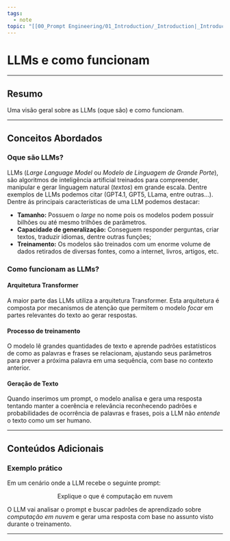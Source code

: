 ```yaml
---
tags:
  - note
topic: "[[00_Prompt Engineering/01_Introduction/_Introduction|_Introduction]]"
---
```

# LLMs e como funcionam

---
## **Resumo**
Uma visão geral sobre as LLMs (oque são) e como funcionam.

---
## **Conceitos Abordados**

### Oque são LLMs?
LLMs (*Large Language Model* ou *Modelo de Linguagem de Grande Porte*), são algoritmos de inteligência artificial treinados para compreender, manipular e gerar linguagem natural (*textos*) em grande escala. Dentre exemplos de LLMs podemos citar (GPT4.1, GPT5, LLama, entre outras...).
Dentre ás principais características de uma LLM podemos destacar:
- **Tamanho:** Possuem o *large* no nome pois os modelos podem possuir bilhões ou até mesmo trilhões de parâmetros.
- **Capacidade de generalização:** Conseguem responder perguntas, criar textos, traduzir idiomas, dentre outras funções;
- **Treinamento:** Os modelos são treinados com um enorme volume de dados retirados de diversas fontes, como a internet, livros, artigos, etc.

### Como funcionam as LLMs?

#### Arquitetura Transformer
A maior parte das LLMs utiliza a arquitetura Transformer. Esta arquitetura é composta por mecanismos de atenção que permitem o modelo *focar* em partes relevantes do texto ao gerar respostas.

#### Processo de treinamento
O modelo lê grandes quantidades de texto e aprende padrões estatísticos de como as palavras e frases se relacionam, ajustando seus parâmetros para prever a próxima palavra em uma sequência, com base no contexto anterior.

#### Geração de Texto
Quando inserimos um prompt, o modelo analisa e gera uma resposta tentando manter a coerência e relevância reconhecendo padrões e probabilidades de ocorrência de palavras e frases, pois a LLM não *entende* o texto como um ser humano.

---
## **Conteúdos Adicionais**

### Exemplo prático
Em um cenário onde a LLM recebe o seguinte prompt:

<center>Explique o que é computação em nuvem</center>

O LLM vai analisar o prompt e buscar padrões de aprendizado sobre *computação em nuvem* e gerar uma resposta com base no assunto visto durante o treinamento.

---
